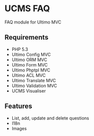 # UCMS FAQ
FAQ module for Ultimo MVC

## Requirements
* PHP 5.3
* Ultimo Config MVC
* Ultimo ORM MVC
* Ultimo Form MVC
* Ultimo Phptpl MVC
* Ultimo ACL MVC
* Ultimo Translate MVC
* Ultimo Validation MVC
* UCMS Visualiser

## Features
* List, add, update and delete questions
* I18n
* Images